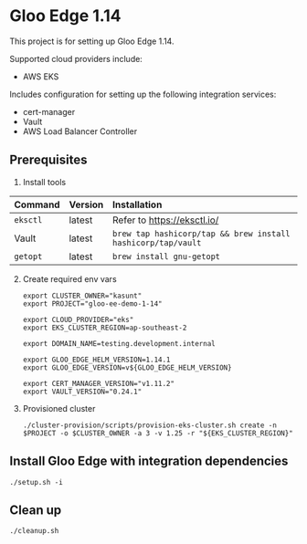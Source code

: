 # Gloo Edge 1.14

This project is for setting up Gloo Edge 1.14.

Supported cloud providers include:
* AWS EKS

Includes configuration for setting up the following integration services:
* cert-manager
* Vault
* AWS Load Balancer Controller

## Prerequisites

1. Install tools

  | Command   | Version |      Installation      |
  |:----------|:---------------|:-------------|
  | `eksctl` | latest | Refer to https://eksctl.io/ |
  | Vault | latest | `brew tap hashicorp/tap && brew install hashicorp/tap/vault` |
  | `getopt` | latest | `brew install gnu-getopt` |

2. Create required env vars

    ```
    export CLUSTER_OWNER="kasunt"
    export PROJECT="gloo-ee-demo-1-14"

    export CLOUD_PROVIDER="eks"
    export EKS_CLUSTER_REGION=ap-southeast-2

    export DOMAIN_NAME=testing.development.internal

    export GLOO_EDGE_HELM_VERSION=1.14.1
    export GLOO_EDGE_VERSION=v${GLOO_EDGE_HELM_VERSION}

    export CERT_MANAGER_VERSION="v1.11.2"
    export VAULT_VERSION="0.24.1"
    ```

3. Provisioned cluster
    ```
    ./cluster-provision/scripts/provision-eks-cluster.sh create -n $PROJECT -o $CLUSTER_OWNER -a 3 -v 1.25 -r "${EKS_CLUSTER_REGION}"
    ```

## Install Gloo Edge with integration dependencies

```
./setup.sh -i
```

## Clean up

```
./cleanup.sh
```